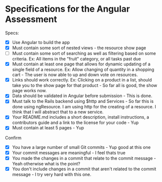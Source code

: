 # Specifications for the Angular Assessment

Specs:
- [x] Use Angular to build the app
- [x] Must contain some sort of nested views - the resource show page
- [ ] Must contain some sort of searching as well as filtering based on some criteria. Ex: All items in the "fruit" category, or all tasks past due
- [x] Must contain at least one page that allows for dynamic updating of a single field of a resource. Ex: Allow changing of quantity in a shopping cart - The user is now able to up and down vote on resources.
- [x] Links should work correctly. Ex: Clicking on a product in a list, should take you to the show page for that product - So far all is good, the show page works now.
- [x] Data should be validated in Angular before submission - This is done.
- [x] Must talk to the Rails backend using $http and Services - So far this is done using ngResource. I am using http for the creating of a resource. I think that I will abstract that to a new service.
- [x] Your README.md includes a short description, install instructions, a contributors guide and a link to the license for your code - Yup
- [x] Must contain at least 5 pages - Yup

Confirm
- [x] You have a large number of small Git commits - Yup good at this one
- [x] Your commit messages are meaningful - I feel thats true
- [x] You made the changes in a commit that relate to the commit message - Yeah otherwise what is the point?
- [x] You don't include changes in a commit that aren't related to the commit message - I try very hard with this one.
